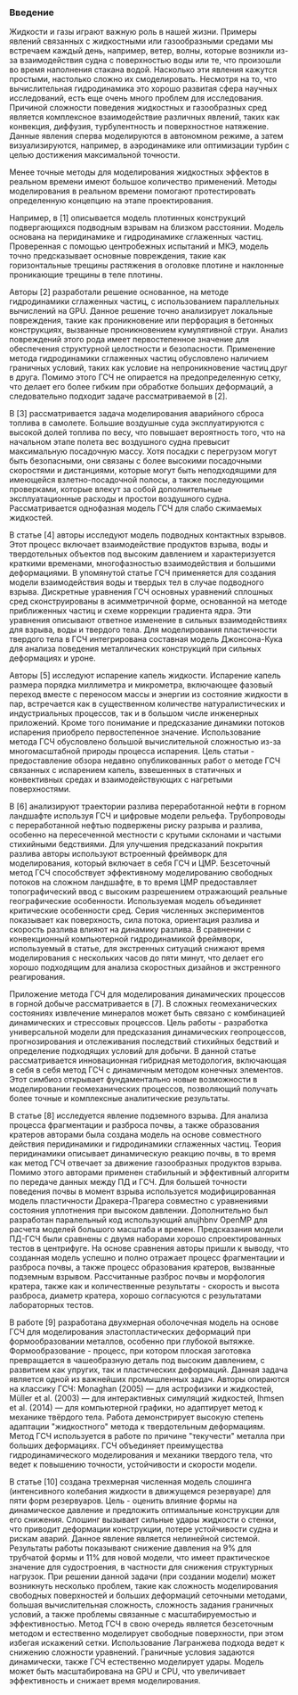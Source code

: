 ### Введение
Жидкости и газы играют важную роль в нашей жизни. Примеры явлений связанных с жидкостными или газообразными средами мы встречаем каждый день, например, ветер, волны, которые возникли из-за взаимодействия судна с поверхностью воды или те, что произошли во время наполнения стакана водой. Насколько эти явления кажутся простыми, настолько сложно их смоделировать. Несмотря на то, что вычислительная гидродинамика это хорошо развитая сфера научных исследований, есть еще очень много проблем для исследования. Причиной сложности поведения жидкостных и газообразных сред является комплексное взаимодействие различных явлений, таких как конвекция, диффузия, турбулентность и поверхностное натяжение. Данные явления сперва моделируются в автономном режиме, а затем визуализируются, например, в аэродинамике или оптимизации турбин с целью достижения максимальной точности.

Менее точные методы для моделирования жидкостных эффектов в реальном времени имеют большое количество применений. Методы моделирования в реальном времени помогают протестировать определенную концепцию на этапе проектирования.

Например, в [1] описывается модель плотинных конструкций подвергающихся подводным взрывам на близком расстоянии. Модель основана на перидинамике и гидродинамике сглаженных частиц. Проверенная с помощью центробежных испытаний и МКЭ, модель точно предсказывает основные повреждения, такие как горизонтальные трещины растяжения в оголовке плотине и наклонные проникающие трещины в теле плотины.

Авторы [2]  разработали решение основанное, на методе гидродинамики сглаженных частиц, с использованием параллельных вычислений на GPU. Данное решение точно анализирует локальные  повреждения, такие как проникновение или перфорация в бетонных конструкциях, вызванные проникновением кумулятивной струи. Анализ повреждений этого рода имеет первостепенное значение для обеспечения структурной целостности и безопасности.
Применение метода гидродинамики сглаженных частиц обусловлено наличием граничных условий, таких как условие на непроникновение частиц друг в друга. Помимо этого ГСЧ не опирается на предопределенную сетку, что делает его более гибким при обработке больших деформаций, а следовательно подходит задаче рассматриваемой в [2].

В [3] рассматривается задача моделирования аварийного сброса топлива в самолете. Большие воздушные суда эксплуатируются с высокой долей топлива по весу, что повышает вероятность того, что на начальном этапе полета вес воздушного судна
превысит максимальную посадочную массу. Хотя посадки с перегрузом могут быть безопасными, они связаны
с более высокими посадочными скоростями и дистанциями, которые могут быть неподходящими для имеющейся взлетно-посадочной полосы, а также последующими проверками, которые
влекут за собой дополнительные эксплуатационные расходы и простои воздушного судна. Рассматривается однофазная модель ГСЧ для слабо сжимаемых жидкостей.    

В статье [4] авторы исследуют модель подводных контактных взрывов. Этот процесс включает взаимодействие продуктов взрыва, воды и твердотельных объектов под высоким давлением и характеризуется краткими временами, многофазностью взаимодействия и большими деформациями.
В упомянутой статье ГСЧ применяется для создания модели взаимодействия воды и твердых тел в случае подводного взрыва. Дискретные уравнения ГСЧ основных уравнений сплошных сред сконструированы в асимметричной форме, основанной на методе приближенных частиц и схеме коррекции градиента ядра. Эти уравнения описывают ответное изменение в сильных взаимодействиях для взрыва,  воды и твердого тела. Для моделирования пластичности твердого тела в ГСЧ интегрирована составная модель Джонсона-Кука для анализа поведения металлических конструкций при сильных деформациях и уроне.  

Авторы [5] исследуют испарение капель жидкости. Испарение капель размера порядка миллиметра и микрометра, включающее фазовый переход вместе с переносом массы и энергии из состояние жидкости в пар, встречается как в существенном количестве натуралистических и индустриальных процессов, так и в большом числе инженерных приложений. Кроме того понимание и предсказание динамики потоков испарения приобрело первостепенное значение. 
Использование метода ГСЧ обусловлено большой вычислительной сложностью из-за многомасштабной природы процесса испарения.
Цель статьи - предоставление обзора недавно опубликованных работ о методе ГСЧ связанных с испарением капель, взвешенных в статичных и конвективных средах и взаимодействующих с нагретыми поверхностями.

В [6] анализируют траектории разлива переработанной нефти в горном ландшафте используя ГСЧ и цифровые модели рельефа.
Трубопроводы с переработанной нефтью подвержены риску разрыва и разлива, особенно на пересеченной местности с крутыми склонами и частыми стихийными бедствиями. Для улучшения предсказаний покрытия разлива авторы используют встроенный фреймворк для моделирования, который включает в себя ГСЧ и ЦМР. Безсеточный метод ГСЧ способствует эффективному моделированию свободных потоков на сложном ландшафте, в то время ЦМР предоставляет топографический ввод с высоким разрешением отражающий реальные географические особенности. Используемая модель объединяет критические особенности сред. Серия численных экспериментов показывает как поверхность, сила потока, ориентация разлива и скорость разлива влияют на динамику разлива. В сравнении с конвекционный компьютерной гидродинамикой фреймворк, используемый в статье, для экстренных ситуаций снижают время моделирования с  нескольких часов до пяти минут, что делает его хорошо подходящим для анализа скоростных дизайнов  и экстренного реагирования.

Приложение  метода ГСЧ для моделирования динамических процессов в горной добыче рассматривается в [7]. В сложных геомеханических состояниях извлечение минералов может быть связано с комбинацией динамических и стрессовых процессов.
Цель работы - разработка универсальной модели для предсказания динамических геопроцессов, прогнозирования и отслеживания последствий стихийных бедствий и определение подходящих условий для добычи. 
В данной статье рассматривается инновационная гибридная методология, включающая в себя в себя метод ГСЧ с динамичным методом конечных элементов. Этот симбиоз открывает фундаментально новые возможности в моделировании геомеханических процессов, позволяющий получать более точные и комплексные аналитические результаты.

В статье [8] исследуется явление подземного взрыва. Для анализа процесса фрагментации и разброса почвы, а также образования кратеров авторами была создана модель на основе совместного действия перидинамики и гидродинамики сглаженных частиц. Теория перидинамики описывает динамическую реакцию почвы, в то время как метод ГСЧ отвечает за движение газообразных продуктов взрыва. Помимо этого авторами применен стабильный и эффективный алгоритм по передаче данных между ПД и ГСЧ. Для большей точности поведения почвы в момент взрыва используется модифицированная модель пластичности Дракера-Прагера совместно с уравнениями состояния уплотнения при высоком давлении. Дополнительно был разработан паралельный код использующий алujhbnv OpenMP для расчета моделей большого масштаба и времен. Предсказания модели ПД-ГСЧ были сравнены с двумя наборами хорошо спроектированных тестов в центрифуге. 
На основе сравнения авторы пришли к выводу, что созданная модель успешно и полно отражает процесс фрагментации и разброса почвы, а также процесс образования кратеров, вызванные подземным взрывом. Рассчитанные разброс почвы и морфология кратера, также как и количественные результаты - скорость и высота разброса, диаметр кратера,  хорошо согласуются с результатами лабораторных тестов.

В работе [9] разработана двухмерная оболочечная модель на основе ГСЧ для моделирования эластопластических деформаций при формообразовании металлов, особенно при глубокой вытяжке. Формообразование - процесс, при котором плоская заготовка превращается в чашеобразную деталь под высоким давлением, с развитием как упругих, так и пластических деформаций. Данная задача является одной из важнейших промышленных задач.
Авторы опираются на классику ГСЧ: Monaghan (2005) — для астрофизики и жидкостей, Müller et al. (2003) — для интерактивных симуляций жидкостей, Ihmsen et al. (2014) — для компьютерной графики, но адаптирует метод к механике твёрдого тела.
Работа демонстрирует высокую степень адаптации "жидкостного" метода к твердотельным деформациям. Метод ГСЧ используется в работе по причине "текучести" металла при больших деформациях. ГСЧ объединяет преимущества гидродинамического моделирования и механики твердого тела, что ведет к повышению точности, устойчивости и скорости модели.

В cтатье [10] создана трехмерная численная модель слошинга (интенсивного колебания жидкости в движущемся резервуаре) для пяти форм резервуаров. Цель - оценить влияние формы на динамическое давление и предложить оптимальные конструкции для его снижения. 
Слошинг вызывает сильные удары жидкости о стенки, что приводит деформации конструкции, потере устойчивости судна и рискам аварий. Данное явление является нелинейной системой. Результаты работы показывают снижение давления на 9% для трубчатой формы и 11% для новой модели, что имеет практическое значение для судостроения, в частности для снижения структурных нагрузок.
При решении данной задачи (при создании модели) может возникнуть несколько проблем, такие как сложность моделирования свободных поверхностей и больших деформаций сеточными методами, большая вычислительная сложность, сложность задания граничных условий, а также проблемы связанные с масштабируемостью и эффективностью.
Метод ГСЧ в свою очередь является безсеточным методом и естественно моделирует свободные поверхности, при этом избегая искажений сетки. Использование Лагранжева подхода ведет к снижению сложности уравнений. Граничные условия задаются динамически, также ГСЧ естественно моделирует удары. Модель может быть масштабирована на GPU и CPU, что увеличивает эффективность и снижает время моделирования.
